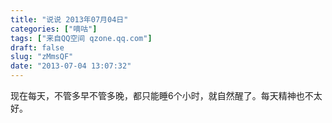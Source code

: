 ```yaml
---
title: "说说 2013年07月04日"
categories: ["嘀咕"]
tags: ["来自QQ空间 qzone.qq.com"]
draft: false
slug: "zMmsQF"
date: "2013-07-04 13:07:32"
---
```


现在每天，不管多早不管多晚，都只能睡6个小时，就自然醒了。每天精神也不太好。
